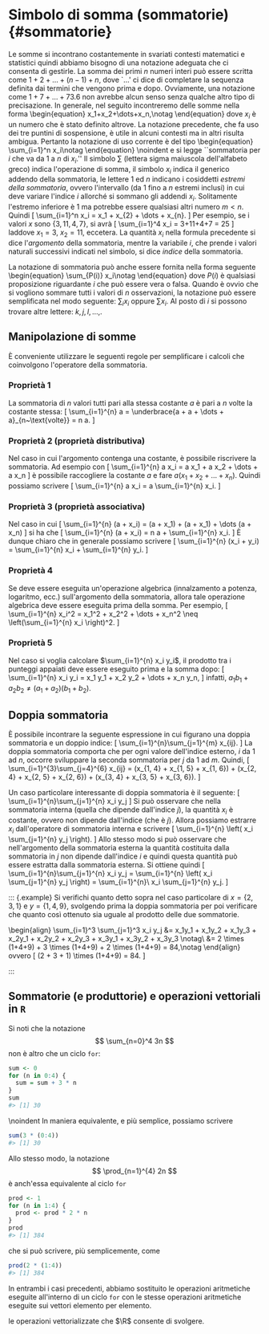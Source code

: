 # Simbolo di somma (sommatorie) {#sommatorie}

Le somme si incontrano costantemente in svariati contesti matematici e statistici quindi abbiamo bisogno di una notazione adeguata che ci consenta di gestirle. La somma dei primi $n$ numeri interi può essere scritta come $1+2+\dots+(n-1)+n$, dove `$\dots$' ci dice di completare la sequenza definita dai termini che vengono prima e dopo. Ovviamente, una notazione come $1+7+\dots+73.6$ non avrebbe alcun senso senza qualche altro tipo di precisazione. In generale, nel seguito incontreremo delle somme nella forma
\begin{equation}
x_1+x_2+\dots+x_n,\notag
\end{equation}
dove $x_i$ è un numero che è stato definito altrove. La notazione precedente, che fa uso dei tre puntini di sospensione, è utile in alcuni contesti ma in altri risulta ambigua. Pertanto la notazione di uso corrente è del tipo
\begin{equation}
  \sum_{i=1}^n x_i\notag
\end{equation}
\noindent
e si legge ``sommatoria per $i$ che va da $1$ a $n$ di $x_i$.'' Il simbolo $\sum$ (lettera sigma maiuscola dell'alfabeto greco) indica l'operazione di somma,  il simbolo $x_i$ indica il generico addendo della sommatoria, le lettere $1$ ed $n$ indicano i cosiddetti *estremi della sommatoria*, ovvero l'intervallo (da $1$ fino a $n$ estremi inclusi) in cui deve variare  l'indice $i$ allorché si sommano gli addendi $x_i$.
Solitamente l'estremo inferiore è $1$ ma potrebbe essere qualsiasi altri numero $m < n$. Quindi 
\[
  \sum_{i=1}^n x_i = x_1 + x_{2} + \dots + x_{n}.
\]
Per esempio, se i valori $x$ sono $\{3, 11, 4, 7\}$, si avrà
\[
  \sum_{i=1}^4 x_i = 3+11+4+7 = 25 
\]
laddove $x_1 = 3$, $x_2 = 11$, eccetera. La quantità $x_i$ nella formula precedente si dice l'*argomento* della sommatoria, mentre la variabile $i$, che prende i valori naturali successivi indicati nel simbolo, si dice *indice* della sommatoria.  

La notazione di sommatoria può anche essere fornita nella forma seguente
\begin{equation}
  \sum_{P(i)} x_i\notag
\end{equation}
dove $P(i)$ è qualsiasi proposizione riguardante $i$ che può essere vera o falsa. Quando è ovvio che si vogliono sommare tutti i valori di $n$ osservazioni, la notazione può essere semplificata nel modo seguente: $\sum_{i} x_i$ oppure $\sum x_i$. Al posto di $i$ si possono trovare altre lettere: $k, j, l, \dots$\,.


## Manipolazione di somme

È conveniente utilizzare le seguenti regole per semplificare i calcoli che coinvolgono l'operatore della sommatoria.


### Proprietà 1

La sommatoria di $n$ valori tutti pari alla stessa costante $a$ è pari a $n$ volte la costante stessa:
  \[
  \sum_{i=1}^{n} a =  \underbrace{a + a + \dots + a}_{n~\text{volte}} = n a.
  \]


### Proprietà 2 (proprietà distributiva)

Nel caso in cui l'argomento contenga una costante, è possibile riscrivere la sommatoria. Ad esempio con 
  \[
  \sum_{i=1}^{n} a x_i =  a x_1 + a x_2 + \dots + a x_n
  \]
è possibile raccogliere la costante $a$ e fare $a(x_1 +x_2 + \dots + x_n)$. Quindi possiamo scrivere 
  \[
  \sum_{i=1}^{n} a x_i =  a  \sum_{i=1}^{n} x_i.
  \]


### Proprietà 3 (proprietà associativa)

Nel caso in cui 
  \[
  \sum_{i=1}^{n} (a + x_i) =  (a + x_1) +  (a + x_1) + \dots  (a + x_n)
  \]
si ha che 
 \[
  \sum_{i=1}^{n} (a + x_i) =  n a + \sum_{i=1}^{n} x_i.
  \]
È dunque chiaro che in generale possiamo scrivere
 \[
  \sum_{i=1}^{n} (x_i + y_i) =  \sum_{i=1}^{n} x_i + \sum_{i=1}^{n} y_i.
  \]
  

### Proprietà 4

Se deve essere eseguita un'operazione algebrica (innalzamento a potenza, logaritmo, ecc.) sull'argomento della sommatoria, allora tale operazione algebrica deve essere eseguita prima della somma. Per esempio, 
\[
\sum_{i=1}^{n} x_i^2 = x_1^2 + x_2^2 + \dots + x_n^2 \neq \left(\sum_{i=1}^{n} x_i \right)^2.
\]


### Proprietà 5

Nel caso si voglia calcolare $\sum_{i=1}^{n} x_i y_i$, il prodotto tra i punteggi appaiati deve essere eseguito prima e la somma dopo:
\[
\sum_{i=1}^{n} x_i y_i = x_1 y_1 + x_2 y_2 + \dots + x_n y_n,
\]
infatti, $a_1 b_1 + a_2 b_2 \neq (a_1 + a_2)(b_1 + b_2)$.


## Doppia sommatoria

È possibile incontrare la seguente espressione in cui figurano  una doppia sommatoria e un doppio indice:
\[
\sum_{i=1}^{n}\sum_{j=1}^{m} x_{ij}.
\]
La doppia sommatoria comporta che per ogni valore dell'indice esterno, $i$ da $1$ ad $n$,  occorre sviluppare la seconda sommatoria per $j$ da $1$ ad $m$. Quindi, 
\[
\sum_{i=1}^{3}\sum_{j=4}^{6} x_{ij} = (x_{1, 4} + x_{1, 5} + x_{1, 6}) + (x_{2, 4} + x_{2, 5} + x_{2, 6}) + (x_{3, 4} + x_{3, 5} + x_{3, 6}).
\]

Un caso particolare interessante di doppia sommatoria è il seguente:
\[
\sum_{i=1}^{n}\sum_{j=1}^{n} x_i y_j
\]
Si può osservare che nella sommatoria interna (quella che dipende dall'indice $j$), la quantità $x_i$ è costante, ovvero non dipende dall'indice (che è $j$). Allora possiamo estrarre $x_i$  dall'operatore di sommatoria interna e scrivere
\[
\sum_{i=1}^{n} \left( x_i \sum_{j=1}^{n} y_j \right).
\]
Allo stesso modo si può osservare che nell'argomento della sommatoria esterna la quantità costituita dalla sommatoria in $j$ non dipende dall'indice $i$ e quindi questa quantità può essere estratta dalla sommatoria esterna. Si ottiene quindi
\[
\sum_{i=1}^{n}\sum_{j=1}^{n} x_i y_j = \sum_{i=1}^{n} \left( x_i \sum_{j=1}^{n} y_j \right) = \sum_{i=1}^{n}\ x_i \sum_{j=1}^{n} y_j.
\]


::: {.example}
Si verifichi quanto detto sopra nel caso particolare di $x = \{2, 3, 1\}$ e $y = \{1, 4, 9\}$, svolgendo prima la doppia sommatoria per poi verificare che quanto così ottenuto sia uguale al prodotto delle due sommatorie.

\begin{align}
\sum_{i=1}^3 \sum_{j=1}^3 x_i y_j &= x_1y_1 + x_1y_2 + x_1y_3 + 
x_2y_1 + x_2y_2 + x_2y_3 + 
x_3y_1 + x_3y_2 + x_3y_3 \notag\\
&= 2 \times (1+4+9) + 3 \times (1+4+9) + 2 \times (1+4+9) = 84,\notag
\end{align}
ovvero
\[
(2 + 3 + 1) \times (1+4+9) = 84.
\]

::: 


## Sommatorie (e produttorie) e operazioni vettoriali in `R`

Si noti che la notazione
$$
\sum_{n=0}^4 3n
$$
non è altro che un ciclo `for`:

```r
sum <- 0
for (n in 0:4) {
  sum = sum + 3 * n
}
sum
#> [1] 30
```
\noindent
In maniera equivalente, e più semplice, possiamo scrivere

```r
sum(3 * (0:4))
#> [1] 30
```

Allo stesso modo, la notazione 
$$
\prod_{n=1}^{4} 2n
$$
è anch'essa equivalente al ciclo `for`

```r
prod <- 1
for (n in 1:4) {
  prod <- prod * 2 * n
}
prod
#> [1] 384
```
che si può scrivere, più semplicemente, come

```r
prod(2 * (1:4))
#> [1] 384
```

In entrambi i casi precedenti, abbiamo sostituito le operazioni aritmetiche eseguite all'interno di un ciclo `for` con le stesse operazioni aritmetiche eseguite sui vettori elemento per elemento.


le operazioni vettorializzate che $\R$ consente di svolgere.

